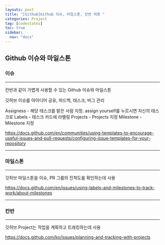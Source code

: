 ```yaml
---
layouts: post
title: "[Github]Github 이슈, 마일스톤, 칸반 적용 "
categories: Project
tag: [codestates]
toc: true
sidebar:
  nav: "docs"
---
```


## Github 이슈와 마일스톤

### 이슈

---

칸반과 같이 가볍게 사용할 수 있는 Github 이슈와 마일스톤

깃허브 이슈를 아이디어 공유, 피드백, 태스크, 버그 관리

Assigness - 해당 태스크를 맡은 사람 지정. assign yourself를 누르시면 자신의 태스크로
Labels - 태스크 카드에 라벨링
Projects - Projects 지정
Milestone - Milestone 지정

<https://docs.github.com/en/communities/using-templates-to-encourage-useful-issues-and-pull-requests/configuring-issue-templates-for-your-repository>

---

### 마일스톤

---

깃허브 마일스톤을 이슈, PR 그룹의 진척도를 확인하는데 사용

<https://docs.github.com/en/issues/using-labels-and-milestones-to-track-work/about-milestones>

---

### 칸반

---

깃허브 Project는 작업을 계획하고 트래킹하는데 사용

<https://docs.github.com/ko/issues/planning-and-tracking-with-projects>

